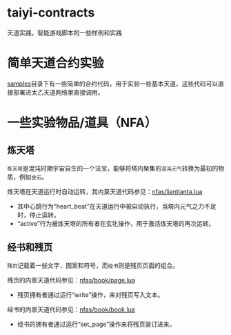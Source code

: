 # taiyi-contracts
天道实践，智能游戏脚本的一些样例和实践

# 简单天道合约实验

[samples](./samples)目录下有一些简单的合约代码，用于实验一些基本天道，这些代码可以直接部署进太乙天道网络里直接调用。

# 一些实验物品/道具（NFA）

## 炼天塔

`炼天塔`是混沌时期宇宙自生的一个法宝，能够将塔内聚集的`混沌元气`转换为最初的物质，例如`金石`。

炼天塔在天道运行时自动运转，其内禀天道代码参见：[nfas/liantianta.lua](./nfas/liantianta.lua)
    
- 其中心跳行为“heart_beat”在天道运行中被自动执行，当塔内元气之力不足时，停止运转。
- “active”行为被炼天塔的所有者在玄牝操作，用于激活炼天塔的再次运转。

## 经书和残页

`残页`记载着一些文字、图案和符号，而`经书`则是残页页面的组合。

残页的内禀天道代码参见：[nfas/book/page.lua](./nfas/book/page.lua)

- 残页拥有者通过运行“write”操作，来对残页写入文本。

经书的内禀天道代码参见：[nfas/book/book.lua](./nfas/book/book.lua)

- 经书的拥有者通过运行“set_page”操作来将残页装订进来。
